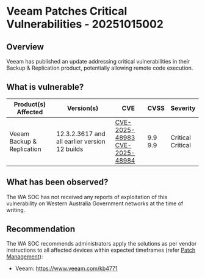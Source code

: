 # Veeam Patches Critical Vulnerabilities - 20251015002

## Overview

Veeam has published an update addressing critical vulnerabilities in their Backup & Replication product, potentially allowing remote code execution.

## What is vulnerable?

| Product(s) Affected        | Version(s)                                    | CVE                                                                                                                                    | CVSS         | Severity              |
| -------------------------- | --------------------------------------------- | -------------------------------------------------------------------------------------------------------------------------------------- | ------------ | --------------------- |
| Veeam Backup & Replication | 12.3.2.3617 and all earlier version 12 builds | [CVE-2025-48983](https://nvd.nist.gov/vuln/detail/CVE-2025-48983)<br>[CVE-2025-48984](https://nvd.nist.gov/vuln/detail/CVE-2025-48984) | 9.9 <br> 9.9 | Critical <br>Critical |

## What has been observed?

The WA SOC has not received any reports of exploitation of this vulnerability on Western Australia Government networks at the time of writing.

## Recommendation

The WA SOC recommends administrators apply the solutions as per vendor instructions to all affected devices within expected timeframes (refer [Patch Management](../guidelines/patch-management.md)):

- Veeam: <https://www.veeam.com/kb4771>
